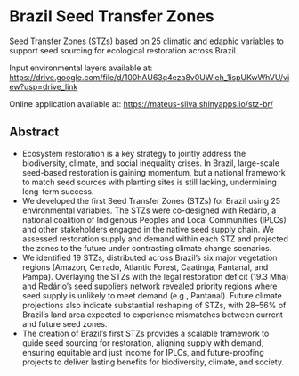 # Brazil Seed Transfer Zones
Seed Transfer Zones (STZs) based on 25 climatic and edaphic variables to support seed sourcing for ecological restoration across Brazil.

Input environmental layers available at: https://drive.google.com/file/d/100hAU63q4eza8v0UWieh_1ispUKwWhVU/view?usp=drive_link

Online application available at: https://mateus-silva.shinyapps.io/stz-br/

## Abstract
- Ecosystem restoration is a key strategy to jointly address the biodiversity, climate, and social inequality crises. In Brazil, large-scale seed-based restoration is gaining momentum, but a national framework to match seed sources with planting sites is still lacking, undermining long-term success.
- We developed the first Seed Transfer Zones (STZs) for Brazil using 25 environmental variables. The STZs were co-designed with Redário, a national coalition of Indigenous Peoples and Local Communities (IPLCs) and other stakeholders engaged in the native seed supply chain. We assessed restoration supply and demand within each STZ and projected the zones to the future under contrasting climate change scenarios.
- We identified 19 STZs, distributed across Brazil’s six major vegetation regions (Amazon, Cerrado, Atlantic Forest, Caatinga, Pantanal, and Pampa). Overlaying the STZs with the legal restoration deficit (19.3 Mha) and Redário’s seed suppliers network revealed priority regions where seed supply is unlikely to meet demand (e.g., Pantanal). Future climate projections also indicate substantial reshaping of STZs, with 28–56% of Brazil’s land area expected to experience mismatches between current and future seed zones.
- The creation of Brazil’s first STZs provides a scalable framework to guide seed sourcing for restoration, aligning supply with demand, ensuring equitable and just income for IPLCs, and future-proofing projects to deliver lasting benefits for biodiversity, climate, and society.
